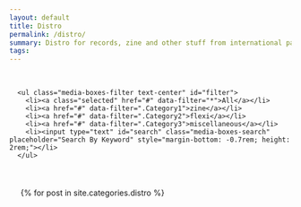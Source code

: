 ```yaml
---
layout: default
title: Distro
permalink: /distro/
summary: Distro for records, zine and other stuff from international partners.
tags:
---
```


<br>

<div class="grid-section">

   <div class="content grid-container">
  
   <div class="filters-container contain-to-grid sticky">

      <ul class="media-boxes-filter text-center" id="filter">
        <li><a class="selected" href="#" data-filter="*">All</a></li>
        <li><a href="#" data-filter=".Category1">zine</a></li>
        <li><a href="#" data-filter=".Category2">flexi</a></li>
        <li><a href="#" data-filter=".Category3">miscellaneous</a></li>
        <li><input type="text" id="search" class="media-boxes-search" placeholder="Search By Keyword" style="margin-bottom: -0.7rem; height: 2rem;"></li>  
      </ul>

   </div>      

   <br>

<div id="grid" style="padding: 20px">
  {% for post in site.categories.distro %}      
    <div class="media-box 
     {% if post.categories contains 'zine' %} 
       Category1
     {% else %}
     {% endif %}
     {% if post.categories contains 'flexi' %} 
       Category2
     {% else %}
     {% endif %}
     {% if post.categories contains 'miscellaneous' %} 
       Category3
     {% else %}
     
     {% endif %}">
        
      <a href="{{ post.url | prepend: site.baseurl }}">
      <!-- <hr> -->
      	<div class="maintitle">
	        <h6>{{ post.name }}</h6>
	        <!-- <p>{{ post.sku }}</p> -->
        </div>
      </a>

      <a href="{{ post.url | prepend: site.baseurl }}">
        <div class="imageblockDistro">
        {% if post.image contains 'http' %}
            <img src="{{ post.image }}" alt="{{ post.tile }}"/>
          {% else %}
            <img src="/img/{{ post.image }}" alt="{{ post.tile }}"/>
        {% endif %}
        </div>
       {% if post.soldout == true %}
        <p class="text-center soldout">sold out</p>
        {% else %}
        <p class="text-center">{{ post.price }} EU</p>   
       {% endif %}
      </a>

    </div>  
  {% endfor %}
  </div>

  </div>
</div>
